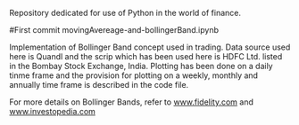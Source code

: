 Repository dedicated for use of Python in the world of finance.

#First commit 
movingAvereage-and-bollingerBand.ipynb

Implementation of Bollinger Band concept used in trading. Data source used here is Quandl and the scrip which has been used here is HDFC Ltd. listed in the Bombay Stock Exchange, India. Plotting has been done on a daily tinme frame and the provision for plotting on a weekly, monthly and annually time frame is described in the code file. 

For more details on Bollinger Bands, refer to www.fidelity.com and www.investopedia.com


